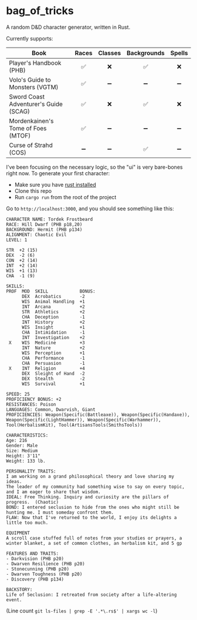 # bag_of_tricks

A random D&amp;D character generator, written in Rust.

Currently supports:

| Book                                  |       Races        |      Classes       |    Backgrounds     |       Spells       |
| ------------------------------------- | :----------------: | :----------------: | :----------------: | :----------------: |
| Player's Handbook (PHB)               | :white_check_mark: |        :x:         | :white_check_mark: |        :x:         |
| Volo's Guide to Monsters (VGTM)       | :white_check_mark: | :heavy_minus_sign: | :heavy_minus_sign: | :heavy_minus_sign: |
| Sword Coast Adventurer's Guide (SCAG) | :white_check_mark: |        :x:         | :white_check_mark: |        :x:         |
| Mordenkainen's Tome of Foes (MTOF)    | :white_check_mark: | :heavy_minus_sign: | :heavy_minus_sign: | :heavy_minus_sign: |
| Curse of Strahd (COS)                 | :heavy_minus_sign: | :heavy_minus_sign: | :white_check_mark: | :heavy_minus_sign: |

I've been focusing on the necessary logic, so the "ui" is very bare-bones right now. To generate your first character:

- Make sure you have [rust installed](https://www.rust-lang.org/learn/get-started)
- Clone this repo
- Run `cargo run` from the root of the project

Go to `http://localhost:3000`, and you should see something like this:

```text
CHARACTER NAME: Tordek Frostbeard
RACE: Hill Dwarf (PHB p18,20)
BACKGROUND: Hermit (PHB p134)
ALIGNMENT: Chaotic Evil
LEVEL: 1

STR  +2 (15)
DEX  -2 (6)
CON  +2 (14)
INT  +2 (14)
WIS  +1 (13)
CHA  -1 (9)

SKILLS:
PROF  MOD  SKILL            BONUS:
      DEX  Acrobatics       -2
      WIS  Animal Handling  +1
      INT  Arcana           +2
      STR  Athletics        +2
      CHA  Deception        -1
      INT  History          +2
      WIS  Insight          +1
      CHA  Intimidation     -1
      INT  Investigation    +2
 X    WIS  Medicine         +3
      INT  Nature           +2
      WIS  Perception       +1
      CHA  Performance      -1
      CHA  Persuasion       -1
 X    INT  Religion         +4
      DEX  Sleight of Hand  -2
      DEX  Stealth          -2
      WIS  Survival         +1

SPEED: 25
PROFICIENCY BONUS: +2
RESISTANCES: Poison
LANGUAGES: Common, Dwarvish, Giant
PROFICIENCIES: Weapon(Specific(Battleaxe)), Weapon(Specific(Handaxe)), Weapon(Specific(LightHammer)), Weapon(Specific(Warhammer)), Tool(HerbalismKit), Tool(ArtisansTools(SmithsTools))

CHARACTERISTICS:
Age: 216
Gender: Male
Size: Medium
Height: 3'11"
Weight: 133 lb.

PERSONALITY TRAITS:
I am working on a grand philosophical theory and love sharing my ideas.
The leader of my community had something wise to say on every topic, and I am eager to share that wisdom.
IDEAL: Free Thinking. Inquiry and curiosity are the pillars of progress.  (Chaotic)
BOND: I entered seclusion to hide from the ones who might still be hunting me. I must someday confront them.
FLAW: Now that I've returned to the world, I enjoy its delights a little too much.

EQUIPMENT
A scroll case stuffed full of notes from your studies or prayers, a winter blanket, a set of common clothes, an herbalism kit, and 5 gp

FEATURES AND TRAITS:
- Darkvision (PHB p20)
- Dwarven Resilience (PHB p20)
- Stonecunning (PHB p20)
- Dwarven Toughness (PHB p20)
- Discovery (PHB p134)

BACKSTORY:
Life of Seclusion: I retreated from society after a life-altering event.
```

(Line count `git ls-files | grep -E '.*\.rs$' | xargs wc -l`)
